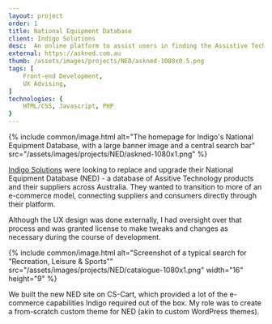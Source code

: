 ```yaml
---
layout: project
order: 1
title: National Equipment Database
client: Indigo Solutions
desc:  An online platform to assist users in finding the Assistive Technologies they need.
external: https://askned.com.au
thumb: /assets/images/projects/NED/askned-1080x0.5.png
tags: [
    Front-end Development,
    UX Advising,
]
technologies: {
    HTML/CSS, Javascript, PHP
}
---
```

{% include common/image.html alt="The homepage for Indigo's National Equipment Database, with a large banner image and a central search bar" src="/assets/images/projects/NED/askned-1080x1.png" %}

[Indigo Solutions](https://www.indigosolutions.org.au/) were looking to replace and upgrade their National Equipment Database (NED) - a database of Assitive Technology products and their suppliers across Australia. They wanted to transition to more of an e-commerce model, connecting suppliers and consumers directly through their platform.

Although the UX design was done externally, I had oversight over that process and was granted license to make tweaks and changes as necessary during the course of development.

{% include common/image.html alt="Screenshot of a typical search for &quot;Recreation, Leisure & Sports&quot;" src="/assets/images/projects/NED/catalogue-1080x1.png" width="16" height="9" %}

We built the new NED site on CS-Cart, which provided a lot of the e-commerce capabilities Indigo required out of the box. My role was to create a from-scratch custom theme for NED (akin to custom WordPress themes).